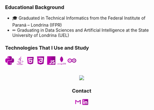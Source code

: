 ### Educational Background

- 🎓 Graduated in Technical Informatics from the Federal Institute of Paraná – Londrina (IFPR)
- ✏ Graduating in Data Sciences and Artificial Intelligence at the State University of Londrina (UEL)

### Technologies ​​That I Use and Study
<img src="images/python.png" width="6%"></img> 
<img src="images/java.png" width="6%"></img>
<img src="images/html.png" width="6%"></img>
<img src="images/css.png" width="6%"></img>
<img src="images/javascript.png" width="6%"></img>
<img src="images/mongodb.png" width="6%"></img>
<img src="images/arduino.png" width="6%"></img>

<br>

<div align="center">
    <a href="https://github.com/leonardo-madeira">
        <img height="180em" src="https://github-readme-stats.vercel.app/api/top-langs/?username=leonardo-madeira&layout=compact&langs_count=6&theme=dracula"/>
    </a>
</div>

### <p align="center">Contact</p>
<p align="center"> 
<a href = "mailto:lnrdmadeira@gmail.com"><img src="images/gmail.png" width="4%"></a>
<a href = "https://www.linkedin.com/in/leonardo-madeira-alves-pereira/"><img src="images/linkedin.png" width="4%"></a> 
</p>
